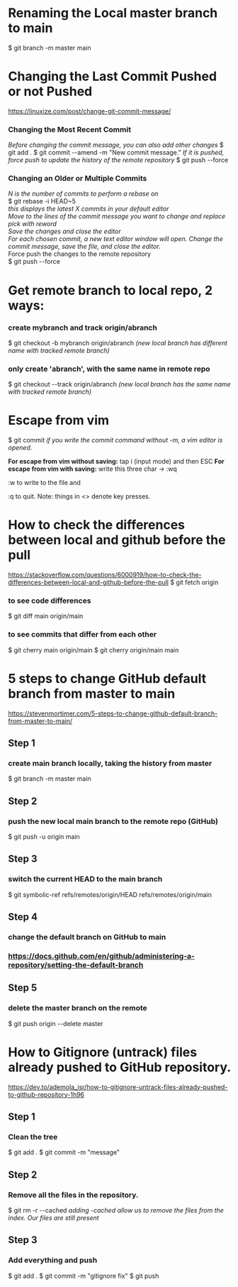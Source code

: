 
# Renaming the Local master branch to main
$ git branch -m master main





# Changing the Last Commit Pushed or not Pushed
https://linuxize.com/post/change-git-commit-message/

### Changing the Most Recent Commit
*Before changing the commit message, you can also add other changes*
$ git add .
$ git commit --amend -m "New commit message."
*If it is pushed, force push to update the history of the remote repository*
$ git push --force <remoteName> <branchName>

### Changing an Older or Multiple Commits
*N is the number of commits to perform a rebase on*  
$ git rebase -i HEAD~5  
*this displays the latest X commits in your default editor*  
*Move to the lines of the commit message you want to change and replace pick with reword*  
*Save the changes and close the editor*  
*For each chosen commit, a new text editor window will open. Change the commit message, save the file, and close the editor.*  
Force push the changes to the remote repository  
$ git push --force <remoteName> <branchName>






# Get remote branch to local repo, 2 ways:

### create mybranch and track origin/abranch
$ git checkout -b mybranch origin/abranch
*(new local branch has different name with tracked remote branch)*

### only create 'abranch', with the same name in remote repo
$ git checkout --track origin/abranch
*(new local branch has the same name with tracked remote branch)*





# Escape from vim
$ git commit 
*if you write the commit command without -m, a vim editor is opened.*

**For escape from vim without saving:** tap i (input mode) and then ESC
**For escape from vim with saving:** write this three char -> :wq 

<esc> :w <enter>
to write to the file and

<esc> :q <enter>
to quit. Note: things in <> denote key presses.





# How to check the differences between local and github before the pull
https://stackoverflow.com/questions/6000919/how-to-check-the-differences-between-local-and-github-before-the-pull
$ git fetch origin

### to see code differences
$ git diff main origin/main

### to see commits that differ from each other
$ git cherry main origin/main
$ git cherry origin/main main





# 5 steps to change GitHub default branch from master to main
https://stevenmortimer.com/5-steps-to-change-github-default-branch-from-master-to-main/

## Step 1 
### create main branch locally, taking the history from master
$ git branch -m master main

## Step 2 
### push the new local main branch to the remote repo (GitHub) 
$ git push -u origin main

## Step 3
### switch the current HEAD to the main branch
$ git symbolic-ref refs/remotes/origin/HEAD refs/remotes/origin/main

## Step 4
### change the default branch on GitHub to main
### https://docs.github.com/en/github/administering-a-repository/setting-the-default-branch

## Step 5
### delete the master branch on the remote
$ git push origin --delete master





# How to Gitignore (untrack) files already pushed to GitHub repository.
https://dev.to/ademola_isr/how-to-gitignore-untrack-files-already-pushed-to-github-repository-1h96

## Step 1 
### Clean the tree
$ git add .
$ git commit -m "message"

## Step 2 
### Remove all the files in the repository.
$ git rm -r --cached
*adding -cached allow us to remove the files from the index. Our files are still present*

## Step 3
### Add everything and push
$ git add .
$ git commit -m "gitignore fix"
$ git push